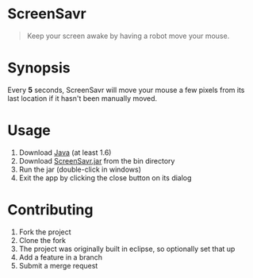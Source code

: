 # ScreenSavr

>Keep your screen awake by having a robot move your mouse.

# Synopsis

Every **5** seconds, ScreenSavr will move your mouse a few pixels
from its last location if it hasn't been manually moved.

# Usage
 1. Download [Java](http://www.oracle.com/technetwork/java/javase/downloads/index.html) (at least 1.6)
 2. Download [ScreenSavr.jar](https://github.com/blaskovicz/ScreenSavr/raw/master/bin/ScreenSavr.jar) from the bin directory
 3. Run the jar (double-click in windows)
 4. Exit the app by clicking the close button on its dialog

# Contributing
 1. Fork the project
 2. Clone the fork
 3. The project was originally built in eclipse, so optionally set that up
 4. Add a feature in a branch
 5. Submit a merge request
